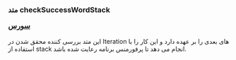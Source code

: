<h3>
متد checkSuccessWordStack

<a class="ext-link" href="classes_Tetris_TetrisGame.js.html#line128" >سورس</a>

</h3>

این متد بررسی کننده محقق شدن در Iteration های بعدی را بر عهده دارد و این کار را با استفاده از stack انجام می دهد تا پرفورمنس برنامه رعایت شده باشد.
